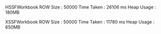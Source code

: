 
HSSFWorkbook
ROW Size : 50000
Time Taken : 26106 ms
Heap Usage : 180MB


XSSFWorkbook
ROW Size : 50000
Time Taken : 11780 ms
Heap Usage : 650MB
